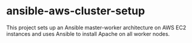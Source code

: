 # ansible-aws-cluster-setup
This project sets up an Ansible master-worker architecture on AWS EC2 instances and uses Ansible to install Apache on all worker nodes.
